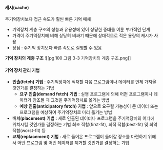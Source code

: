 #### 캐시(cache)
주기억장치보다 접근 속도가 훨씬 빠른 기억 매체
- 기억장치 계층 구조의 성능과 유용성에 있어 상당한 증대를 이룬 부가적인 단계
- 가격이 주기억장치에 비해 상당히 비싸기 때문에 상대적으로 적은 용량의 캐시가 사용
- 장점 : 주기억 장치보다 빠른 속도로 실행할 수 있음

**기억 장치의 계층 구조**
![[pg.100 그림 3-3 기억장치의 계층 구조.png]]

#### 기억 장치 관리 기법
- **인출(fetch) 기법** : 주기억장치에 적재할 다음 프로그램이나 데이터를 언제 가져올 것인가를 결정하는 기법
  - **요구 인출(demand fetch) 기법** : 실행 프로그램에 의해 어떤 프로그램이나 데이터가 참조될 때 그것을 주기억장치로 옮기는 방법
  - **예상 인출(anticipatory fetch) 기법** : 앞으로 요구될 가능성이 큰 데이터 또는 프로그램을 예상하여 주기억장치로 미리 옮기는 방법
- **배치(placement) 기법** : 새로 인출된 데이터나 프로그램을 주기억장치의 어디에 위치시킬 것인가를 결정하는 기법
	최초 적합(first-fit), 최적 적합(best-fit) 및 최악 적합(worst-fit) 등
- **교체(replacement) 기법** : 새로 들어온 프로그램이 들어갈 장소를 마련하기 위해서 어떤 프로그램 및 어떤 데이터를 제거할 것인가를 결정하는 기법